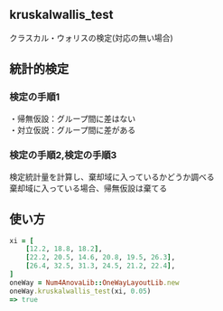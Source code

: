 kruskalwallis_test
------------------
クラスカル・ウォリスの検定(対応の無い場合)

## 統計的検定
### 検定の手順1

・帰無仮設：グループ間に差はない  
・対立仮説：グループ間に差がある  

### 検定の手順2,検定の手順3

検定統計量を計算し、棄却域に入っているかどうか調べる  
棄却域に入っている場合、帰無仮設は棄てる

## 使い方

```ruby
xi = [
    [12.2, 18.8, 18.2],
    [22.2, 20.5, 14.6, 20.8, 19.5, 26.3],
    [26.4, 32.5, 31.3, 24.5, 21.2, 22.4],
]
oneWay = Num4AnovaLib::OneWayLayoutLib.new 
oneWay.kruskalwallis_test(xi, 0.05)
=> true
```
